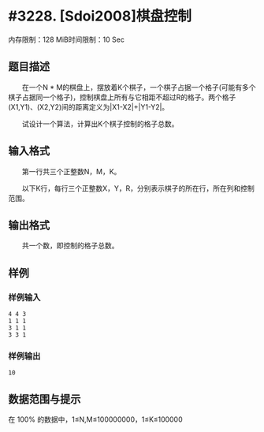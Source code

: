 # #3228. [Sdoi2008]棋盘控制

内存限制：128 MiB时间限制：10 Sec

## 题目描述

　　在一个N * M的棋盘上，摆放着K个棋子，一个棋子占据一个格子(可能有多个棋子占据同一个格子)，控制棋盘上所有与它相距不超过R的格子。两个格子(X1,Y1)、(X2,Y2)间的距离定义为|X1-X2|+|Y1-Y2|。

　　试设计一个算法，计算出K个棋子控制的格子总数。

 

## 输入格式

　　第一行共三个正整数N，M，K。

　　以下K行，每行三个正整数X，Y，R，分别表示棋子的所在行，所在列和控制范围。

 

## 输出格式

 

　　共一个数，即控制的格子总数。

## 样例

### 样例输入

    
    4 4 3
    1 1 1
    3 1 1
    3 3 1
     
    
    

### 样例输出

    
    
    10
     
    

## 数据范围与提示

在 100% 的数据中，1&le;N,M&le;100000000，1&le;K&le;100000
